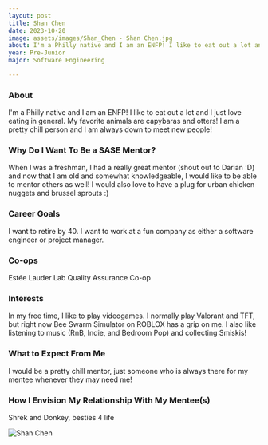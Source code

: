 ```yaml
---
layout: post
title: Shan Chen 
date: 2023-10-20
image: assets/images/Shan_Chen - Shan Chen.jpg
about: I'm a Philly native and I am an ENFP! I like to eat out a lot and I just love eating in general. My favorite animals are capybaras and otters! I am a pretty chill person and I am always down to meet new people!
year: Pre-Junior
major: Software Engineering

---
```


### About

I'm a Philly native and I am an ENFP! I like to eat out a lot and I just love eating in general. My favorite animals are capybaras and otters! I am a pretty chill person and I am always down to meet new people!

### Why Do I Want To Be a SASE Mentor?

When I was a freshman, I had a really great mentor (shout out to Darian :D) and now that I am old and somewhat knowledgeable, I would like to be able to mentor others as well! I would also love to have a plug for urban chicken nuggets and brussel sprouts :)

### Career Goals

I want to retire by 40. I want to work at a fun company as either a software engineer or project manager.

### Co-ops

Estée Lauder Lab Quality Assurance Co-op

### Interests

In my free time, I like to play videogames. I normally play Valorant and TFT, but right now Bee Swarm Simulator on ROBLOX has a grip on me. I also like listening to music (RnB, Indie, and Bedroom Pop) and collecting Smiskis!

### What to Expect From Me

I would be a pretty chill mentor, just someone who is always there for my mentee whenever they may need me!

### How I Envision My Relationship With My Mentee(s) 

Shrek and Donkey, besties 4 life

<div class="text-center my-5">
    <img src="https://sase-drexel.github.io/mentorship-2023/assets/images/Shan_Chen - Shan Chen.jpg" alt="Shan Chen" class="rounded post-img" />
</div>
